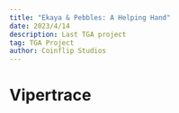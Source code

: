```yaml
---
title: "Ekaya & Pebbles: A Helping Hand"
date: 2023/4/14
description: Last TGA project
tag: TGA Project
author: Coinflip Studios
---
```


# Vipertrace
